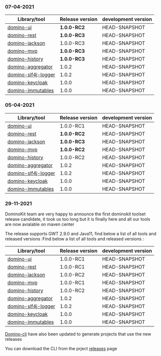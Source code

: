 ### 07-04-2021

|  Library/tool                                                           | Release version     | development version |
|-------------------------------------------------------------------------|---------------------|---------------------|
| [domino-ui](https://github.com/DominoKit/domino-ui)                     | **1.0.0-RC2**       | HEAD-SNAPSHOT       |
| [domino-rest](https://github.com/DominoKit/domino-rest)                 | **1.0.0-RC3**       | HEAD-SNAPSHOT       |
| [domino-jackson](https://github.com/DominoKit/domino-jackson)           | 1.0.0-RC3           | HEAD-SNAPSHOT       |
| [domino-mvp](https://github.com/DominoKit/domino-mvp)                   | **1.0.0-RC3**       | HEAD-SNAPSHOT       |
| [domino-history](https://github.com/DominoKit/domino-history)           | **1.0.0-RC3**       | HEAD-SNAPSHOT       |
| [domino-aggregator](https://github.com/DominoKit/domino-aggregator)     | 1.0.2               | HEAD-SNAPSHOT       |
| [domino-slf4j-logger](https://github.com/DominoKit/domino-slf4j-logger) | 1.0.2               | HEAD-SNAPSHOT       |
| [domino-keycloak](https://github.com/DominoKit/domino-keycloak)         | 1.0.0               | HEAD-SNAPSHOT       |
| [domino-immutables](https://github.com/DominoKit/domino-immutables)     | 1.0.0               | HEAD-SNAPSHOT       |


### 05-04-2021


|  Library/tool                                                           | Release version     | development version |
|-------------------------------------------------------------------------|---------------------|---------------------|
| [domino-ui](https://github.com/DominoKit/domino-ui)                     | 1.0.0-RC1           | HEAD-SNAPSHOT       |
| [domino-rest](https://github.com/DominoKit/domino-rest)                 | **1.0.0-RC2**       | HEAD-SNAPSHOT       |
| [domino-jackson](https://github.com/DominoKit/domino-jackson)           | **1.0.0-RC3**       | HEAD-SNAPSHOT       |
| [domino-mvp](https://github.com/DominoKit/domino-mvp)                   | **1.0.0-RC2**       | HEAD-SNAPSHOT       |
| [domino-history](https://github.com/DominoKit/domino-history)           | 1.0.0-RC2           | HEAD-SNAPSHOT       |
| [domino-aggregator](https://github.com/DominoKit/domino-aggregator)     | 1.0.2               | HEAD-SNAPSHOT       |
| [domino-slf4j-logger](https://github.com/DominoKit/domino-slf4j-logger) | 1.0.2               | HEAD-SNAPSHOT       |
| [domino-keycloak](https://github.com/DominoKit/domino-keycloak)         | 1.0.0               | HEAD-SNAPSHOT       |
| [domino-immutables](https://github.com/DominoKit/domino-immutables)     | 1.0.0               | HEAD-SNAPSHOT       |


### 29-11-2021

DominoKit team are very happy to announce the first dominokit toolset release candidate, it took us too long but it is finally here and all our tools are now avialable on maven center

The release supports GWT 2.9.0 and Java11, find below a list of all tools and released versions :Find below a list of all tools and released versions :

|  Library/tool                                                           | Release version | development version |
|-------------------------------------------------------------------------|-----------------|---------------------|
| [domino-ui](https://github.com/DominoKit/domino-ui)                     | 1.0.0-RC1       | HEAD-SNAPSHOT       |
| [domino-rest](https://github.com/DominoKit/domino-rest)                 | 1.0.0-RC1       | HEAD-SNAPSHOT       |
| [domino-jackson](https://github.com/DominoKit/domino-jackson)           | 1.0.0-RC2       | HEAD-SNAPSHOT       |
| [domino-mvp](https://github.com/DominoKit/domino-mvp)                   | 1.0.0-RC1       | HEAD-SNAPSHOT       |
| [domino-history](https://github.com/DominoKit/domino-history)           | 1.0.0-RC2       | HEAD-SNAPSHOT       |
| [domino-aggregator](https://github.com/DominoKit/domino-aggregator)     | 1.0.2           | HEAD-SNAPSHOT       |
| [domino-slf4j-logger](https://github.com/DominoKit/domino-slf4j-logger) | 1.0.2           | HEAD-SNAPSHOT       |
| [domino-keycloak](https://github.com/DominoKit/domino-keycloak)         | 1.0.0           | HEAD-SNAPSHOT       |
| [domino-immutables](https://github.com/DominoKit/domino-immutables)     | 1.0.0           | HEAD-SNAPSHOT       |

[Domino-cli](https://github.com/DominoKit/domino-cli) have also been updated to generate projects that use the new releases

You can download the CLI from the prject [releases](https://github.com/DominoKit/domino-cli/releases/tag/1.0.0-RC1) page
